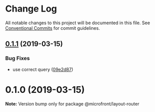 # Change Log

All notable changes to this project will be documented in this file.
See [Conventional Commits](https://conventionalcommits.org) for commit guidelines.

## [0.1.1](https://github.com/microfront/microfront/compare/v0.1.0...v0.1.1) (2019-03-15)

### Bug Fixes

- use correct query ([09e2d87](https://github.com/microfront/microfront/commit/09e2d87))

# 0.1.0 (2019-03-15)

**Note:** Version bump only for package @microfront/layout-router
